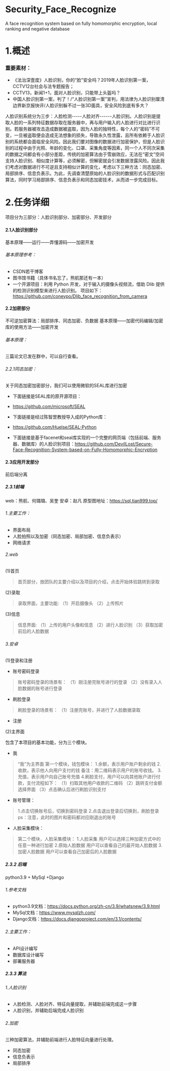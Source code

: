 # Security_Face_Recognize
A face recognition system based on fully homomorphic encryption, local ranking and  negative database

# 1.概述

### 重要素材：

 - 《法治深壹度》人脸识别，你的“脸”安全吗？2019年人脸识别第一案，CCTV12台社会与法专题报告；
 -  CCTV13，新闻1+1，面对人脸识别，只能带上头盔吗？ 
 - 中国人脸识别第一案，判了！/“人脸识别第一案”宣判，用法律为人脸识别厘清边界新京报快评/人脸识别躲不过一张3D面具，安全风险到底有多大？

人脸识别系统分为三步：人脸检测-----人脸对齐------人脸识别。人脸识别是提取人脸的一系列特征数据存取在服务器中，再与用户输入的人脸进行对比进行识别。若服务器被攻击造成数据被盗取，因为人脸的独特性，每个人的“密码”不可变，一旦被盗取便会造成无法想象的损失，导致永久性泄露，且所有依赖于人脸识别的系统都会面临安全风险。因此我们要对图像的数据进行加密保护，但是人脸识别的过程中由于光照、年龄的变化、口罩、采集角度等因素，同一个人不同次采集的数据之间都会有小部分差距，传统的加密算法由于雪崩效应，无法在“密文”空间支持人脸识别、相似度计算等，必须解密，但解密就会引发数据泄露风险。因此我们考虑对数据进行不可逆且支持相似计算的变化，考虑以下三种方法：同态加密、局部排序、信息负表示。为此，先调查清楚原始的人脸识别的数据形式与匹配识别算法，同时学习局部排序、信息负表示和同态加密技术，从而进一步完成目标。

# 2.任务详细
项目分为三部分：人脸识别部分、加密部分、开发部分

#### 2.1人脸识别部分
基本原理——运行——弄懂源码——加密开发
###### 基本原理参考：
- CSDN若干博客
- 图书馆书籍（具体书名忘了，熊航那还有一本）
- 一个开源项目：利用 Python 开发，对于输入的摄像头视频流，借助 Dlib 提供的检测识别模型来进行人脸识别。
项目如下：
https://github.com/coneypo/Dlib_face_recognition_from_camera


#### 2.2加密部分
不可逆加密算法：局部排序、同态加密、负数据
基本原理——加密代码编辑/加密库的使用方法——加密开发
###### 基本原理：
三篇论文已发在群中，可以自行查看。
###### 2.2.1同态加密：
关于同态加密加密部分，我们可以使用微软的SEAL库进行加密
- 下面链接是SEAL库的原开源项目：
- https://github.com/microsoft/SEAL

- 下面链接是经过陈智罡教授导入成的Python库：
- https://github.com/Huelse/SEAL-Python

- 下面链接是基于facenet和seal库实现的一个完整的网页端（包括前端、服务器、数据库）的人脸识别项目：https://github.com/DevilLost/Secure-Face-Recognition-System-based-on-Fully-Homomorphic-Encryption


#### 2.3应用开发部分
前后端分离
##### 2.3.1前端
web：熊航、何璐璐、吴奎
安卓：赵凡
原型图地址：https://sql.tian999.top/

###### 1.主要工作：
- 界面布局
- 人脸拍照以及加密（同态加密、局部加密、信息负表示）
- 网络请求

###### 2.web
(1)首页
> 首页部分，放团队的主要介绍以及项目的介绍，点击开始体验跳转到录取

(2)录取
> 录取界面，主要功能:
（1）开启摄像头
（2）上传照片

(3)信息
> 信息界面:
（1）上传的用户头像和信息
（2）进行人脸识别
（3）获取加密前后的人脸数据

###### 3.安卓
(1)登录和注册
 - 账号密码登录
 >账号密码登录的场景有：
（1）刚注册完账号进行的登录
（2）没有录入人脸数据的账号进行登录
 - 刷脸登录
 >刷脸登录的场景有：
（1）注册完账号，并进行了人脸数据录取
 - 注册

(2)主界面

包含了本项目的基本功能，分为三个模块。
 - 我
 >“我”为主界面
第一个模块，钱包模块：
1.余额，表示用户账户剩余的钱
2.收款，表示他人向用户支付的钱
 备注：用二维码表示用户的账号收钱。
3.充值，表示用户向自己账号充值
4.刷脸支付，用户可以向其他账户进行付款，支付流程如下：
 （1）扫取其他用户收款的二维码
 （2）跳转支付金额选择界面
 （3）点击确认后进行刷脸识别支付


- 账号管理：
>1.点击切换账号后，切换到密码登录
2.点击退出登录后切换到，刷脸登录
ps：注意，此时的图片和密码都对应刚退出的账号

- 人脸采集模块：
>第二个模块，人脸采集模块：
1.人脸采集
用户可以选择三种加密方式中的任意一种进行加密
2.原始人脸数据
用户可以查看自己的最开始人脸数据
3.加密人脸数据
用户可以查看自己加密后的人脸数据


##### 2.3.2 后端
python3.9 + MySql +Django
###### 1.参考文档
- python3.9文档：https://docs.python.org/zh-cn/3.9/whatsnew/3.9.html
- MySql文档：https://www.mysqlzh.com/
- Django文档：https://docs.djangoproject.com/en/3.1/contents/

###### 2.主要工作：
- API设计编写
- 数据库设计编写
- 部署服务器

##### 2.3.3 算法
###### 1.人脸识别
- 人脸检测、人脸对齐、特征向量提取，并辅助前端完成这一步骤
- 人脸识别，并辅助后端完成人脸识别
###### 2.加密
 三种加密算法，并辅助前端进行人脸特征向量进行处理。
- 同态加密
- 信息负表示
- 局部排序

